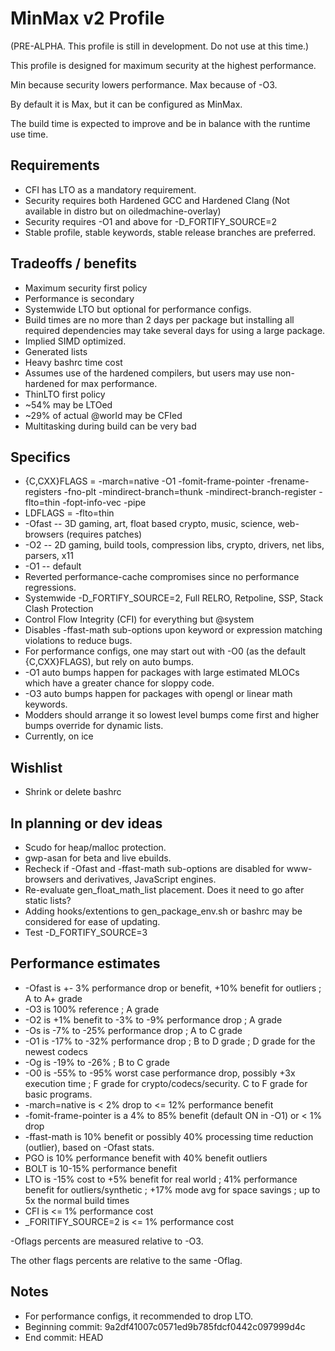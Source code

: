 # MinMax v2 Profile

(PRE-ALPHA.  This profile is still in development.  Do not use at this time.)

This profile is designed for maximum security at the highest performance.

Min because security lowers performance.  Max because of -O3.

By default it is Max, but it can be configured as MinMax.

The build time is expected to improve and be in balance with the runtime use time.

## Requirements

* CFI has LTO as a mandatory requirement.
* Security requires both Hardened GCC and Hardened Clang (Not available in distro but on oiledmachine-overlay)
* Security requires -O1 and above for -D_FORTIFY_SOURCE=2
* Stable profile, stable keywords, stable release branches are preferred.

## Tradeoffs / benefits

* Maximum security first policy
* Performance is secondary
* Systemwide LTO but optional for performance configs.
* Build times are no more than 2 days per package but installing all required
dependencies may take several days for using a large package.
* Implied SIMD optimized.
* Generated lists
* Heavy bashrc time cost
* Assumes use of the hardened compilers, but users may use non-hardened for max
performance.
* ThinLTO first policy
* ~54% may be LTOed
* ~29% of actual @world may be CFIed
* Multitasking during build can be very bad

## Specifics

* {C,CXX}FLAGS = -march=native -O1 -fomit-frame-pointer -frename-registers -fno-plt -mindirect-branch=thunk -mindirect-branch-register -flto=thin -fopt-info-vec -pipe
* LDFLAGS = -flto=thin
* -Ofast -- 3D gaming, art, float based crypto, music, science, web-browsers (requires patches)
* -O2 -- 2D gaming, build tools, compression libs, crypto, drivers, net libs, parsers, x11
* -O1 -- default
* Reverted performance-cache compromises since no performance regressions.
* Systemwide -D_FORTIFY_SOURCE=2, Full RELRO, Retpoline, SSP, Stack Clash Protection
* Control Flow Integrity (CFI) for everything but @system
* Disables -ffast-math sub-options upon keyword or expression matching violations
to reduce bugs.
* For performance configs, one may start out with -O0 (as the default {C,CXX}FLAGS), but rely on auto bumps.
* -O1 auto bumps happen for packages with large estimated MLOCs which have a greater chance for sloppy code.
* -O3 auto bumps happen for packages with opengl or linear math keywords.
* Modders should arrange it so lowest level bumps come first and higher bumps override for dynamic lists.
* Currently, on ice

## Wishlist

* Shrink or delete bashrc

## In planning or dev ideas

* Scudo for heap/malloc protection.
* gwp-asan for beta and live ebuilds.
* Recheck if -Ofast and -ffast-math sub-options are disabled for www-browsers and derivatives, JavaScript engines.
* Re-evaluate gen_float_math_list placement.  Does it need to go after static lists?
* Adding hooks/extentions to gen_package_env.sh or bashrc may be considered for ease of updating.
* Test -D_FORTIFY_SOURCE=3

## Performance estimates

* -Ofast is +- 3% performance drop or benefit, +10% benefit for outliers ; A to A+ grade
* -O3 is 100% reference ; A grade
* -O2 is +1% benefit to -3% to -9% performance drop ; A grade
* -Os is -7% to -25% performance drop ; A to C grade
* -O1 is -17% to -32% performance drop ; B to D grade ; D grade for the newest codecs
* -Og is -19% to -26% ; B to C grade
* -O0 is -55% to -95% worst case performance drop, possibly +3x execution time ; F grade for crypto/codecs/security.  C to F grade for basic programs.
* -march=native is &lt; 2% drop to &lt;= 12% performance benefit
* -fomit-frame-pointer is a 4% to 85% benefit (default ON in -O1) or &lt; 1% drop
* -ffast-math is 10% benefit or possibly 40% processing time reduction (outlier), based on -Ofast stats.
* PGO is 10% performance benefit with 40% benefit outliers
* BOLT is 10-15% performance benefit
* LTO is -15% cost to +5% benefit for real world ; 41% performance benefit for outliers/synthetic ; +17% mode avg for space savings ; up to 5x the normal build times
* CFI is &lt;= 1% performance cost
* _FORITIFY_SOURCE=2 is &lt;= 1% performance cost

-Oflags percents are measured relative to -O3.

The other flags percents are relative to the same -Oflag.

## Notes

* For performance configs, it recommended to drop LTO.
* Beginning commit:  9a2df41007c0571ed9b785fdcf0442c097999d4c
* End commit:  HEAD

